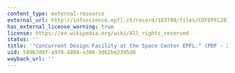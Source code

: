 ```yaml
---
content_type: external-resource
external_url: http://infoscience.epfl.ch/record/183798/files/CDFEPFL2010paper.pdf
has_external_license_warning: true
license: https://en.wikipedia.org/wiki/All_rights_reserved
status: ''
title: '"Concurrent Design Facility at the Space Center EPFL." (PDF - 2.0MB)'
uid: 509b7d8f-a979-4894-a300-3d62be2395d0
wayback_url: ''
---
```

